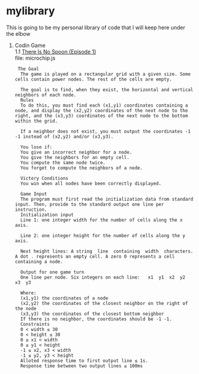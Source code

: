 # mylibrary
This is going to be my personal library of code that I will keep here under the elbow

1. Codin Game <br>
   1.1 <a href="https://www.codingame.com/ide/puzzle/there-is-no-spoon-episode-1">There Is No Spoon (Episode 1)</a><br>
      file: microchip.js

  
      	The Goal
         The game is played on a rectangular grid with a given size. Some cells contain power nodes. The rest of the cells are empty.
         
         The goal is to find, when they exist, the horizontal and vertical neighbors of each node.
         Rules
         To do this, you must find each (x1,y1) coordinates containing a node, and display the (x2,y2) coordinates of the next node to the right, and the (x3,y3) coordinates of the next node to the bottom within the grid.
         
         If a neighbor does not exist, you must output the coordinates -1 -1 instead of (x2,y2) and/or (x3,y3).
         
         You lose if:
         You give an incorrect neighbor for a node.
         You give the neighbors for an empty cell.
         You compute the same node twice.
         You forget to compute the neighbors of a node.
          
         Victory Conditions
         You win when all nodes have been correctly displayed.

         Game Input
         The program must first read the initialization data from standard input. Then, provide to the standard output one line per instruction.
         Initialization input
         Line 1: one integer width for the number of cells along the x axis.
         
         Line 2: one integer height for the number of cells along the y axis.
         
         Next height lines: A string  line  containing  width  characters. A dot . represents an empty cell. A zero 0 represents a cell containing a node.
         
         Output for one game turn
         One line per node. Six integers on each line:   x1  y1  x2  y2  x3  y3
         
         Where:
         (x1,y1) the coordinates of a node
         (x2,y2) the coordinates of the closest neighbor on the right of the node
         (x3,y3) the coordinates of the closest bottom neighbor
         If there is no neighbor, the coordinates should be -1 -1.
         Constraints
         0 < width ≤ 30
         0 < height ≤ 30
         0 ≤ x1 < width
         0 ≤ y1 < height
         -1 ≤ x2, x3 < width
         -1 ≤ y2, y3 < height
         Alloted response time to first output line ≤ 1s.
         Response time between two output lines ≤ 100ms





